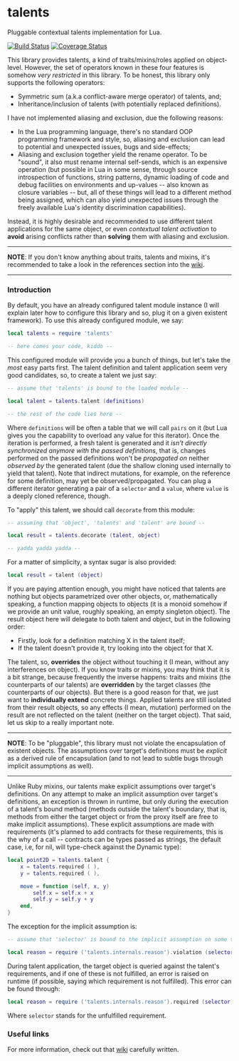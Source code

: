 # talents
Pluggable contextual talents implementation for Lua.

[![Build Status](https://travis-ci.org/marcoonroad/talents.svg?branch=master)](https://travis-ci.org/marcoonroad/talents)
[![Coverage Status](https://coveralls.io/repos/github/marcoonroad/talents/badge.svg?branch=master)](https://coveralls.io/github/marcoonroad/talents?branch=master)

This library provides talents, a kind of traits/mixins/roles applied on object-level. However, the set of operators
known in these four features is somehow _very restricted_ in this library. To be honest, this library only
supports the following operators:
+ Symmetric sum (a.k.a conflict-aware merge operator) of talents, and;
+ Inheritance/inclusion of talents (with potentially replaced definitions).

I have not implemented aliasing and exclusion, due the following reasons:
+ In the Lua programming language, there's no standard OOP programming framework and style, so,
  aliasing and exclusion can lead to potential and unexpected issues, bugs and side-effects;
+ Aliasing and exclusion together yield the rename operator. To be "sound", it also must rename
  internal self-sends, which is an expensive operation (but possible in Lua in some sense, through
  source introspection of functions, string patterns, dynamic loading of code and debug facilities
  on environments and up-values -- also known as closure variables -- but, all of these things will
  lead to a different method being assigned, which can also yield unexpected issues through the freely
  available Lua's identity discrimination capabilities).

Instead, it is highly desirable and recommended to use different talent applications for the same object,
or even _contextual talent activation_ to __avoid__ arising conflicts rather than __solving__ them with
aliasing and exclusion.


---

__NOTE__: If you don't know anything about traits, talents and mixins, it's recommended to take a look
in the references section into the [wiki](http://github.com/marcoonroad/talents.wiki/).

---


### Introduction

By default, you have an already configured talent module instance (I will explain later how to configure this library
and so, plug it on a given existent framework). To use this already configured module, we say:

```lua
local talents = require 'talents'

-- here comes your code, kiddo --
```

This configured module will provide you a bunch of things, but let's take the _most_ easy parts first. The talent
definition and talent application seem very good candidates, so, to create a talent we just say:

```lua
-- assume that 'talents' is bound to the loaded module --

local talent = talents.talent (definitions)

-- the rest of the code lies here --
```

Where `definitions` will be often a table that we will call `pairs` on it (but Lua gives you the capability to
overload any value for this iterator). Once the iteration is performed, a fresh talent is generated and it
_isn't directly synchronized anymore with the passed definitions_, that is, changes performed on the passed
definitions won't be _propagated on_ neither _observed by_ the generated talent (due the shallow cloning used
internally to yield that talent). Note that indirect mutations, for example, on the reference for some definition,
may yet be observed/propagated. You can plug a different iterator generating a pair of a `selector` and a `value`,
where `value` is a deeply cloned reference, though.

To "apply" this talent, we should call `decorate` from this module:

```lua
-- assuming that 'object', 'talents' and 'talent' are bound --

local result = talents.decorate (talent, object)

-- yadda yadda yadda --
```

For a matter of simplicity, a syntax sugar is also provided:

```lua
local result = talent (object)
```

If you are paying attention enough, you might have noticed that talents are nothing but objects parametrized over other
objects, or, mathematically speaking, a function mapping objects to objects (it is a monoid somehow if we provide an unit
value, roughly speaking, an empty singleton object). The result object here will delegate to both talent and object, but
in the following order:
+ Firstly, look for a definition matching X in the talent itself;
+ If the talent doesn't provide it, try looking into the object for that X.

The talent, so, __overrides__ the object without touching it (I mean, without any interferences on object). If you know traits
or mixins, you may think that it is a bit strange, because frequently the inverse happens: traits and mixins (the counterparts
of our talents) are __overridden__ by the target classes (the counterparts of our objects). But there is a good reason for
that, we just want to __individually extend__ concrete things. Applied talents are still isolated from their result objects,
so any effects (I mean, mutation) performed on the result are not reflected on the talent (neither on the target object).
That said, let us skip to a really important note.


---

__NOTE__: To be "pluggable", this library must not violate the encapsulation of existent objects. The assumptions over
target's definitions must be _explicit_ as a derived rule of encapsulation (and to not lead to subtle bugs through
implicit assumptions as well).

---


Unlike Ruby mixins, our talents make explicit assumptions over target's definitions. On any attempt to make an implicit
assumption over target's definitions, an exception is thrown in runtime, but only during the execution of a talent's bound
method (methods outside the talent's boundary, that is, methods from either the target object or from the proxy itself are
free to make implicit assumptions). These explicit assumptions are made with requirements (it's planned to add contracts for
these requirements, this is the why of a call -- contracts can be types passed as strings, the default case, i.e, for nil,
will type-check against the Dynamic type):

```lua
local point2D = talents.talent {
    x = talents.required ( ),
    y = talents.required ( ),

    move = function (self, x, y)
        self.x = self.x + x
        self.y = self.y + y
    end,
}
```

The exception for the implicit assumption is:

```lua
-- assume that 'selector' is bound to the implicit assumption on some talent's method --

local reason = require ('talents.internals.reason').violation (selector)
```

During talent application, the target object is queried against the talent's requirements, and if one of these is not
fulfilled, an error is raised on runtime (if possible, saying which requirement is not fulfilled). This error can be found
through:

```lua
local reason = require ('talents.internals.reason').required (selector)
```

Where `selector` stands for the unfulfilled requirement.

### Useful links

For more information, check out that [wiki](http://github.com/marcoonroad/talents.wiki/) carefully written.

